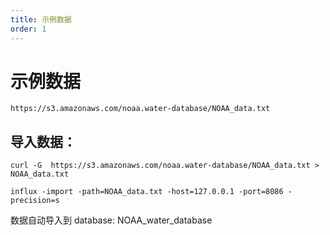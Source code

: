 ```yaml
---
title: 示例数据
order: 1
---
```



# 示例数据


```
https://s3.amazonaws.com/noaa.water-database/NOAA_data.txt
```

## 导入数据：
```shell
curl -G  https://s3.amazonaws.com/noaa.water-database/NOAA_data.txt > NOAA_data.txt

influx -import -path=NOAA_data.txt -host=127.0.0.1 -port=8086 -precision=s
```

数据自动导入到 database: NOAA_water_database
